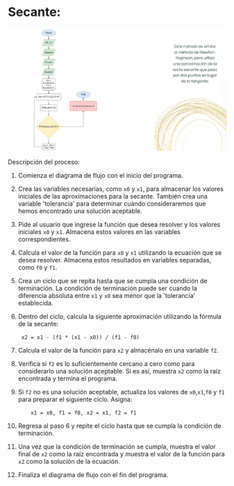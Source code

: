 # Secante:

![Método Secante](../../Calculadora-Ecuaciones/imagenes/metodo5.png)

Descripción del proceso:
1. Comienza el diagrama de flujo con el inicio del programa.
2. Crea las variables necesarias, como `x0` y `x1`, para almacenar los valores iniciales de las aproximaciones para la secante. También crea una variable 'tolerancia' para determinar cuándo consideraremos que hemos encontrado una solución aceptable.
3. Pide al usuario que ingrese la función que desea resolver y los valores iniciales `x0` y `x1`. Almacena estos valores en las variables correspondientes.
4. Calcula el valor de la función para `x0` y `x1` utilizando la ecuación que se desea resolver. Almacena estos resultados en variables separadas, como `f0` y `f1`.
5. Crea un ciclo que se repita hasta que se cumpla una condición de terminación. La condición de terminación puede ser cuando la diferencia absoluta entre `x1` y `x0` sea menor que la 'tolerancia' establecida.
6. Dentro del ciclo, calcula la siguiente aproximación utilizando la fórmula de la secante:

        x2 = x1 - (f1 * (x1 - x0)) / (f1 - f0)

7. Calcula el valor de la función para `x2` y almacénalo en una variable `f2`.
8. Verifica si `f2` es lo suficientemente cercano a cero como para considerarlo una solución aceptable. Si es así, muestra `x2` como la raíz encontrada y termina el programa.
9. Si `f2` no es una solución aceptable, actualiza los valores de `x0`,`x1`,`f0` y `f1` para preparar el siguiente ciclo. Asigna: 

           x1 = x0, f1 = f0, x2 = x1, f2 = f1

10. Regresa al paso 6 y repite el ciclo hasta que se cumpla la condición de terminación.
11. Una vez que la condición de terminación se cumpla, muestra el valor final de `x2` como la raíz encontrada y muestra el valor de la función para `x2` como la solución de la ecuación.
12. Finaliza el diagrama de flujo con el fin del programa.
